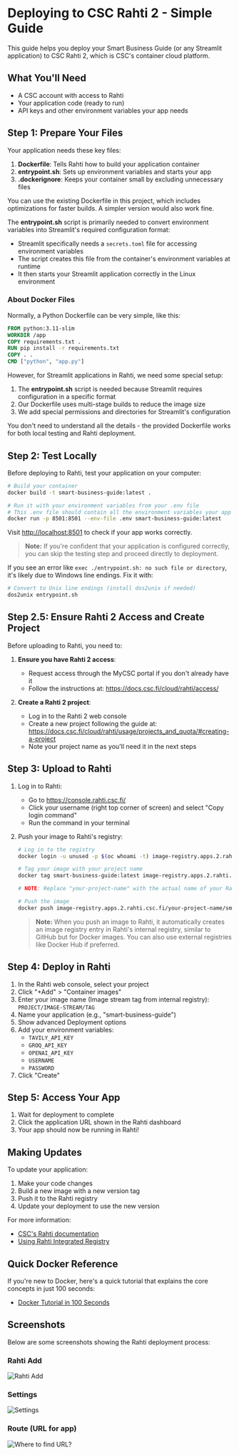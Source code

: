 # Deploying to CSC Rahti 2 - Simple Guide

This guide helps you deploy your Smart Business Guide (or any Streamlit application) to CSC Rahti 2, which is CSC's container cloud platform.

## What You'll Need

- A CSC account with access to Rahti
- Your application code (ready to run)
- API keys and other environment variables your app needs

## Step 1: Prepare Your Files

Your application needs these key files:

1. **Dockerfile**: Tells Rahti how to build your application container
2. **entrypoint.sh**: Sets up environment variables and starts your app
3. **.dockerignore**: Keeps your container small by excluding unnecessary files

You can use the existing Dockerfile in this project, which includes optimizations for faster builds. A simpler version would also work fine.

The **entrypoint.sh** script is primarily needed to convert environment variables into Streamlit's required configuration format:

- Streamlit specifically needs a `secrets.toml` file for accessing environment variables
- The script creates this file from the container's environment variables at runtime
- It then starts your Streamlit application correctly in the Linux environment

### About Docker Files

Normally, a Python Dockerfile can be very simple, like this:

```dockerfile
FROM python:3.11-slim
WORKDIR /app
COPY requirements.txt .
RUN pip install -r requirements.txt
COPY . .
CMD ["python", "app.py"]
```

However, for Streamlit applications in Rahti, we need some special setup:

1. The **entrypoint.sh** script is needed because Streamlit requires configuration in a specific format
2. Our Dockerfile uses multi-stage builds to reduce the image size
3. We add special permissions and directories for Streamlit's configuration

You don't need to understand all the details - the provided Dockerfile works for both local testing and Rahti deployment.

## Step 2: Test Locally

Before deploying to Rahti, test your application on your computer:

```bash
# Build your container
docker build -t smart-business-guide:latest .

# Run it with your environment variables from your .env file
# This .env file should contain all the environment variables your app needs (API keys, etc.)
docker run -p 8501:8501 --env-file .env smart-business-guide:latest
```

Visit <http://localhost:8501> to check if your app works correctly.

> **Note:** If you're confident that your application is configured correctly, you can skip the testing step and proceed directly to deployment.

If you see an error like `exec ./entrypoint.sh: no such file or directory`, it's likely due to Windows line endings. Fix it with:

```bash
# Convert to Unix line endings (install dos2unix if needed)
dos2unix entrypoint.sh
```

## Step 2.5: Ensure Rahti 2 Access and Create Project

Before uploading to Rahti, you need to:

1. **Ensure you have Rahti 2 access**:

   - Request access through the MyCSC portal if you don't already have it
   - Follow the instructions at: <https://docs.csc.fi/cloud/rahti/access/>

2. **Create a Rahti 2 project**:
   - Log in to the Rahti 2 web console
   - Create a new project following the guide at: <https://docs.csc.fi/cloud/rahti/usage/projects_and_quota/#creating-a-project>
   - Note your project name as you'll need it in the next steps

## Step 3: Upload to Rahti

1. Log in to Rahti:

   - Go to <https://console.rahti.csc.fi/>
   - Click your username (right top corner of screen) and select "Copy login command"
   - Run the command in your terminal

2. Push your image to Rahti's registry:

   ```bash
   # Log in to the registry
   docker login -u unused -p $(oc whoami -t) image-registry.apps.2.rahti.csc.fi

   # Tag your image with your project name
   docker tag smart-business-guide:latest image-registry.apps.2.rahti.csc.fi/your-project-name/smart-business-guide:latest

   # NOTE: Replace "your-project-name" with the actual name of your Rahti 2 project that you created in Step 2.5

   # Push the image
   docker push image-registry.apps.2.rahti.csc.fi/your-project-name/smart-business-guide:latest
   ```

   > **Note:** When you push an image to Rahti, it automatically creates an image registry entry in Rahti's internal registry, similar to GitHub but for Docker images. You can also use external registries like Docker Hub if preferred.

## Step 4: Deploy in Rahti

1. In the Rahti web console, select your project
2. Click "+Add" > "Container images"
3. Enter your image name (Image stream tag from internal registry): `PROJECT/IMAGE-STREAM/TAG`
4. Name your application (e.g., "smart-business-guide")
5. Show advanced Deployment options
6. Add your environment variables:
   - `TAVILY_API_KEY`
   - `GROQ_API_KEY`
   - `OPENAI_API_KEY`
   - `USERNAME`
   - `PASSWORD`
7. Click "Create"

## Step 5: Access Your App

1. Wait for deployment to complete
2. Click the application URL shown in the Rahti dashboard
3. Your app should now be running in Rahti!

## Making Updates

To update your application:

1. Make your code changes
2. Build a new image with a new version tag
3. Push it to the Rahti registry
4. Update your deployment to use the new version

For more information:

- [CSC's Rahti documentation](https://docs.csc.fi/cloud/rahti/rahti-what-is/)
- [Using Rahti Integrated Registry](https://docs.csc.fi/cloud/rahti/images/Using_Rahti_integrated_registry/)

## Quick Docker Reference

If you're new to Docker, here's a quick tutorial that explains the core concepts in just 100 seconds:

- [Docker Tutorial in 100 Seconds](https://www.youtube.com/watch?v=Gjnup-PuquQ)

## Screenshots

Below are some screenshots showing the Rahti deployment process:

### Rahti Add

![Rahti Add](RAHTI-1.png)

### Settings

![Settings](RAHTI-2.png)

### Route (URL for app)

![Where to find URL?](RAHTI-3.png)
